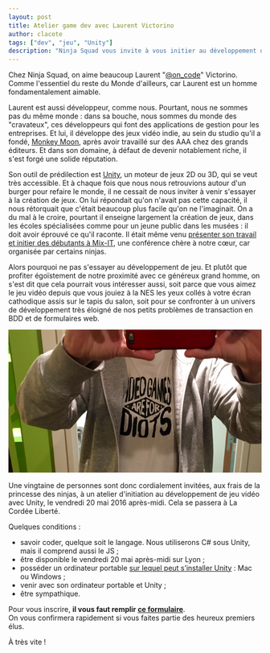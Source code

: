 ```yaml
---
layout: post
title: Atelier game dev avec Laurent Victorino
author: clacote
tags: ["dev", "jeu", "Unity"]
description: "Ninja Squad vous invite à vous initier au développement de jeu vidéo avec Laurent Victorino et Unity"
---
```


Chez Ninja Squad, on aime beaucoup Laurent "[@on_code](https://twitter.com/on_code)" Victorino. Comme l'essentiel du reste du Monde d'ailleurs, car Laurent est un homme fondamentalement aimable.

Laurent est aussi développeur, comme nous. Pourtant, nous ne sommes pas du même monde&nbsp;: dans sa bouche, nous sommes du monde des "cravateux", ces développeurs qui font des applications de gestion pour les entreprises. Et lui, il développe des jeux vidéo indie, au sein du studio qu'il a fondé, [Monkey Moon](http://monkeymoon.net/), après avoir travaillé sur des AAA chez des grands éditeurs. Et dans son domaine, à défaut de devenir notablement riche, il s'est forgé une solide réputation.

Son outil de prédilection est [Unity](https://unity3d.com/), un moteur de jeux 2D ou 3D, qui se veut très accessible. Et à chaque fois que nous nous retrouvions autour d'un burger pour refaire le monde, il ne cessait de nous inviter à venir s'essayer à la création de jeux. On lui répondait qu'on n'avait pas cette capacité, il nous rétorquait que c'était beaucoup plus facile qu'on ne l'imaginait. On a du mal à le croire, pourtant il enseigne largement la création de jeux, dans les écoles spécialisées comme pour un jeune public dans les musées&nbsp;: il doit avoir éprouvé ce qu'il raconte. Il était même venu [présenter son travail et initier des débutants à Mix-IT](http://lvictorino.com/lvictorino-oldblog/two-days-in-the-it/), une conférence chère à notre cœur, car organisée par certains ninjas.

Alors pourquoi ne pas s'essayer au développement de jeu. Et plutôt que profiter égoïstement de notre proximité avec ce généreux grand homme, on s'est dit que cela pourrait vous intéresser aussi, soit parce que vous aimez le jeu vidéo depuis que vous jouiez à la NES les yeux collés à votre écran cathodique assis sur le tapis du salon, soit pour se confronter à un univers de développement très éloigné de nos petits problèmes de transaction en BDD et de formulaires web.

<p style="text-align: center;">
<img itemprop="image" class="img-fluid" src="/assets/images/videogames-are-for-idiots.png" alt="Videogames are for idiots - Monkey Moon" />
</p>

Une vingtaine de personnes sont donc cordialement invitées, aux frais de la princesse des ninjas, à un atelier d'initiation au développement de jeu vidéo avec Unity, le vendredi 20 mai 2016 après-midi. Cela se passera à La Cordée Liberté.

Quelques conditions&nbsp;:

* savoir coder, quelque soit le langage. Nous utiliserons C# sous Unity, mais il comprend aussi le JS&nbsp;;
* être disponible le vendredi 20 mai après-midi sur Lyon&nbsp;;
* posséder un ordinateur portable [sur lequel peut s’installer Unity](https://unity3d.com/get-unity/download)&nbsp;: Mac ou Windows&nbsp;;
* venir avec son ordinateur portable et Unity&nbsp;;
* être sympathique.

Pour vous inscrire, **il vous faut remplir [ce formulaire](https://docs.google.com/forms/d/1NzHMOBmsfzoW0Zzsxvj5X2GI0thCpJPTv1jV1Eur1FM/viewform)**.  
On vous confirmera rapidement si vous faites partie des heureux premiers élus.

À très vite !
